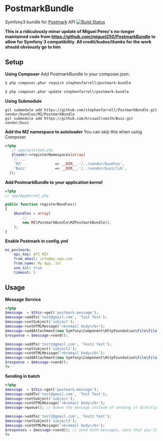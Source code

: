 # PostmarkBundle
Symfony3 bundle for [Postmark](http://postmarkapp.com) API [![Build Status](https://secure.travis-ci.org/miguel250/PostmarkBundle.png?branch=master)](http://travis-ci.org/miguel250/PostmarkBundle)

**This is a ridiculously minor update of Miguel Perez's no-longer maintained code from https://github.com/miguel250/PostmarkBundle to allow for Symfony 3 compatibility. All credit/kudos/thanks for the work should obviously go to him**

## Setup

**Using Composer**
Add PostmarkBundle in your composer.json:

``` bash
$ php composer.phar require stephenfarrell/postmark-bundle
```

``` bash
$ php composer.phar update stephenfarrell/postmark-bundle
```

**Using Submodule**

    git submodule add https://github.com/stephenfarrell/PostmarkBundle.git vendor/bundles/MZ/PostmarkBundle
    git submodule add https://github.com/kriswallsmith/Buzz.git  vendor/buzz

**Add the MZ namespace to autoloader**
You can skip this when using Composer

``` php
<?php
   // app/autoload.php
   $loader->registerNamespaces(array(
    // ...
    'MZ'               => __DIR__.'/../vendor/bundles',
    'Buzz'             => __DIR__.'/../vendor/buzz/lib',
  ));
```
**Add PostmarkBundle to your application kernel**

``` php
<?php
// app/AppKernel.php

public function registerBundles()
{
    $bundles = array(
        // ...
        new MZ\PostmarkBundle\MZPostmarkBundle(),
    );
}
```

**Enable Postmark in config.yml**
``` yml
mz_postmark:
    api_key: API KEY
    from_email: info@my-app.com
    from_name: My App, Inc
    use_ssl: true
    timeout: 5
```

## Usage

**Message Service**
``` php
<?php
$message  = $this->get('postmark.message');
$message->addTo('test@gmail.com', 'Test Test');
$message->setSubject('subject');
$message->setHTMLMessage('<b>email body</b>');
$message->addAttachment(new Symfony\Component\HttpFoundation\File\File(__FILE__));
$response = $message->send();

$message->addTo('test2@gmail.com', 'Test2 Test');
$message->setSubject('subject2');
$message->setHTMLMessage('<b>email body</b>');
$message->addAttachment(new Symfony\Component\HttpFoundation\File\File(__FILE__), 'usethisfilename.php', 'text/plain');
$response = $message->send();
?>
```

**Sending in batch**
``` php
<?php
$message  = $this->get('postmark.message');
$message->addTo('test@gmail.com', 'Test Test');
$message->setSubject('subject');
$message->setHTMLMessage('<b>email body</b>');
$message->queue(); // Queue the message instead of sending it directly

$message->addTo('test2@gmail.com', 'Test2 Test');
$message->setSubject('subject2');
$message->setHTMLMessage('<b>email body</b>');
$responses = $message->send(); // Send both messages, note that you'll get an array of json responses instead of just the json response
?>
```